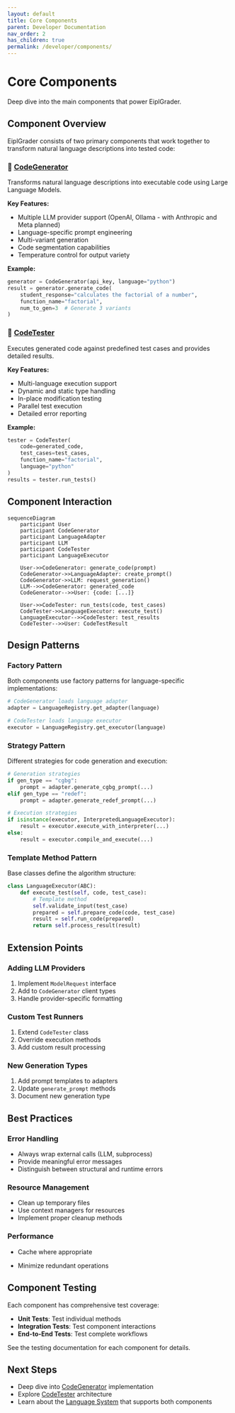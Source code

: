```yaml
---
layout: default
title: Core Components
parent: Developer Documentation
nav_order: 2
has_children: true
permalink: /developer/components/
---
```


# Core Components

Deep dive into the main components that power EiplGrader.

## Component Overview

EiplGrader consists of two primary components that work together to transform natural language descriptions into tested code:

### 🧠 [CodeGenerator](codegen.html)
Transforms natural language descriptions into executable code using Large Language Models.

**Key Features:**
- Multiple LLM provider support (OpenAI, Ollama - with Anthropic and Meta planned)
- Language-specific prompt engineering
- Multi-variant generation
- Code segmentation capabilities
- Temperature control for output variety

**Example:**
```python
generator = CodeGenerator(api_key, language="python")
result = generator.generate_code(
    student_response="calculates the factorial of a number",
    function_name="factorial",
    num_to_gen=3  # Generate 3 variants
)
```

### 🧪 [CodeTester](tester.html)
Executes generated code against predefined test cases and provides detailed results.

**Key Features:**
- Multi-language execution support
- Dynamic and static type handling
- In-place modification testing
- Parallel test execution
- Detailed error reporting

**Example:**
```python
tester = CodeTester(
    code=generated_code,
    test_cases=test_cases,
    function_name="factorial",
    language="python"
)
results = tester.run_tests()
```

## Component Interaction

```mermaid
sequenceDiagram
    participant User
    participant CodeGenerator
    participant LanguageAdapter
    participant LLM
    participant CodeTester
    participant LanguageExecutor
    
    User->>CodeGenerator: generate_code(prompt)
    CodeGenerator->>LanguageAdapter: create_prompt()
    CodeGenerator->>LLM: request_generation()
    LLM-->>CodeGenerator: generated_code
    CodeGenerator-->>User: {code: [...]}
    
    User->>CodeTester: run_tests(code, test_cases)
    CodeTester->>LanguageExecutor: execute_test()
    LanguageExecutor-->>CodeTester: test_results
    CodeTester-->>User: CodeTestResult
```

## Design Patterns

### Factory Pattern
Both components use factory patterns for language-specific implementations:

```python
# CodeGenerator loads language adapter
adapter = LanguageRegistry.get_adapter(language)

# CodeTester loads language executor  
executor = LanguageRegistry.get_executor(language)
```

### Strategy Pattern
Different strategies for code generation and execution:

```python
# Generation strategies
if gen_type == "cgbg":
    prompt = adapter.generate_cgbg_prompt(...)
elif gen_type == "redef":
    prompt = adapter.generate_redef_prompt(...)

# Execution strategies
if isinstance(executor, InterpretedLanguageExecutor):
    result = executor.execute_with_interpreter(...)
else:
    result = executor.compile_and_execute(...)
```

### Template Method Pattern
Base classes define the algorithm structure:

```python
class LanguageExecutor(ABC):
    def execute_test(self, code, test_case):
        # Template method
        self.validate_input(test_case)
        prepared = self.prepare_code(code, test_case)
        result = self.run_code(prepared)
        return self.process_result(result)
```

## Extension Points

### Adding LLM Providers
1. Implement `ModelRequest` interface
2. Add to `CodeGenerator` client types
3. Handle provider-specific formatting

### Custom Test Runners
1. Extend `CodeTester` class
2. Override execution methods
3. Add custom result processing

### New Generation Types
1. Add prompt templates to adapters
2. Update `generate_prompt` methods
3. Document new generation type

## Best Practices

### Error Handling
- Always wrap external calls (LLM, subprocess)
- Provide meaningful error messages
- Distinguish between structural and runtime errors

### Resource Management
- Clean up temporary files
- Use context managers for resources
- Implement proper cleanup methods

### Performance
- Cache where appropriate

- Minimize redundant operations

## Component Testing

Each component has comprehensive test coverage:

- **Unit Tests**: Test individual methods
- **Integration Tests**: Test component interactions
- **End-to-End Tests**: Test complete workflows

See the testing documentation for each component for details.

## Next Steps

- Deep dive into [CodeGenerator](codegen.html) implementation
- Explore [CodeTester](tester.html) architecture
- Learn about the [Language System](../languages/) that supports both components